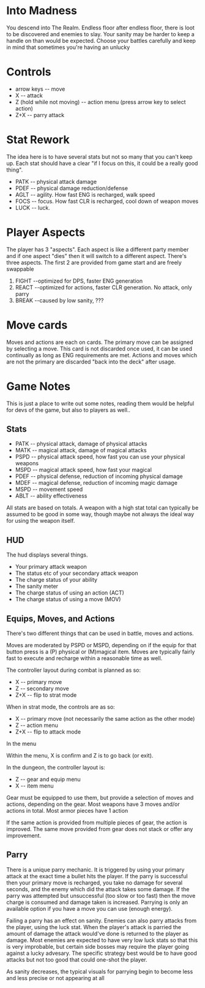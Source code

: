 # Into Madness

You descend into The Realm. Endless floor after endless floor, there is loot to be discovered and enemies to slay. Your sanity may be harder to keep a handle on than would be expected. Choose your battles carefully and keep in mind that sometimes you're having an unlucky 

# Controls

* arrow keys -- move
* X -- attack
* Z (hold while not moving) -- action menu (press arrow key to select action)
* Z+X -- parry attack


# Stat Rework

The idea here is to have several stats but not so many that you can't keep up. Each stat should have a clear "if I focus on this, it could be a really good thing". 

* PATK -- physical attack damage
* PDEF -- physical damage reduction/defense
* AGLT -- agility. How fast ENG is recharged, walk speed
* FOCS -- focus. How fast CLR is recharged, cool down of weapon moves
* LUCK -- luck.

# Player Aspects

The player has 3 "aspects". Each aspect is like a different party member and if one aspect "dies" then it will switch to a different aspect. 
There's three aspects. The first 2 are provided from game start and are freely swappable

1. FIGHT --optimized for DPS, faster ENG generation
2. REACT --optimized for actions, faster CLR generation. No attack, only parry
3. BREAK --caused by low sanity, ???

# Move cards

Moves and actions are each on cards. The primary move can be assigned by selecting a move. This card is not discarded once used, it can be used continually as long as ENG requirements are met. Actions and moves which are not the primary are discarded "back into the deck" after usage.




# Game Notes

This is just a place to write out some notes, reading them would be helpful for devs of the game, but also to players as well..

## Stats

* PATK -- physical attack, damage of physical attacks
* MATK -- magical attack, damage of magical attacks
* PSPD -- physical attack speed, how fast you can use your physical weapons
* MSPD -- magical attack speed, how fast your magical
* PDEF -- physical defense, reduction of incoming physical damage
* MDEF -- magical defense, reduction of incoming magic damage
* MSPD -- movement speed
* ABLT -- ability effectiveness

All stats are based on totals. A weapon with a high stat total can typically be assumed to be good in some way, though maybe not always the ideal way for using the weapon itself.

## HUD

The hud displays several things.
* Your primary attack weapon
* The status etc of your secondary attack weapon
* The charge status of your ability
* The sanity meter
* The charge status of using an action (ACT)
* The charge status of using a move (MOV)

## Equips, Moves, and Actions

There's two different things that can be used in battle, moves and actions. 

Moves are moderated by PSPD or MSPD, depending on if the equip for that button press is a (P) physical or (M)magical item. Moves are typically fairly fast to execute and recharge within a reasonable time as well. 

The controller layout during combat is planned as so:

* X -- primary move
* Z -- secondary move
* Z+X -- flip to strat mode

When in strat mode, the controls are as so:

* X -- primary move (not necessarily the same action as the other mode)
* Z -- action menu
* Z+X -- flip to attack mode

In the menu

Within the menu, X is confirm and Z is to go back (or exit).

In the dungeon, the controller layout is:

* Z -- gear and equip menu
* X -- item menu

Gear must be equipped to use them, but provide a selection of moves and actions, depending on the gear. Most weapons have 3 moves and/or actions in total. Most armor pieces have 1 action

If the same action is provided from multiple pieces of gear, the action is improved. The same move provided from gear does not stack or offer any improvement.

## Parry

There is a unique parry mechanic. It is triggered by using your primary attack at the exact time a bullet hits the player. If the parry is successful then your primary move is recharged, you take no damage for several seconds, and the enemy which did the attack takes some damage. If the parry was attempted but unsuccessful (too slow or too fast) then the move charge is consumed and damage taken is increased. Parrying is only an available option if you have a move you can use (enough energy). 

Failing a parry has an effect on sanity. Enemies can also parry attacks from the player, using the luck stat. When the player's attack is parried the amount of damage the attack would've done is returned to the player as damage. Most enemies are expected to have very low luck stats so that this is very improbable, but certain side bosses may require the player going against a lucky advesary. The specific strategy best would be to have good attacks but not too good that could one-shot the player.

As sanity decreases, the typical visuals for parrying begin to become less and less precise or not appearing at all



